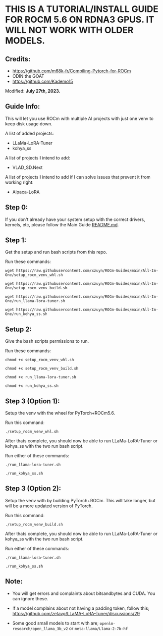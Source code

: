 # THIS IS A TUTORIAL/INSTALL GUIDE FOR ROCM 5.6 ON RDNA3 GPUS. IT WILL NOT WORK WITH OLDER MODELS.
## Credits:
- https://github.com/m68k-fr/Compiling-Pytorch-for-ROCm
- ODIN the GOAT
- https://github.com/Kademo15

Modified: **July 27th, 2023.**

## Guide Info:
This will let you use ROCm with multiple AI projects with just one venv to keep disk usage down.

A list of added projects:
- LLaMa-LoRA-Tuner
- kohya_ss

A list of projects I intend to add:
- VLAD_SD.Next

A list of projects I intend to add if I can solve issues that prevent it from working right:
- Alpaca-LoRA

## Step 0:
If you don't already have your system setup with the correct drivers, kernels, etc, please follow the Main Guide [README.md](https://github.com/xzuyn/ROCm-Guides/).

## Step 1:
Get the setup and run bash scripts from this repo.

Run these commands:

`wget https://raw.githubusercontent.com/xzuyn/ROCm-Guides/main/All-In-One/setup_rocm_venv_whl.sh`

`wget https://raw.githubusercontent.com/xzuyn/ROCm-Guides/main/All-In-One/setup_rocm_venv_build.sh`

`wget https://raw.githubusercontent.com/xzuyn/ROCm-Guides/main/All-In-One/run_llama-lora-tuner.sh`

`wget https://raw.githubusercontent.com/xzuyn/ROCm-Guides/main/All-In-One/run_kohya_ss.sh`

## Setup 2:
Give the bash scripts permissions to run.

Run these commands:

`chmod +x setup_rocm_venv_whl.sh`

`chmod +x setup_rocm_venv_build.sh`

`chmod +x run_llama-lora-tuner.sh`

`chmod +x run_kohya_ss.sh`

## Step 3 (Option 1):
Setup the venv with the wheel for PyTorch+ROCm5.6.

Run this command:

`./setup_rocm_venv_whl.sh`

After thats complete, you should now be able to run LLaMa-LoRA-Tuner or kohya_ss with the two run bash script.

Run either of these commands:

`./run_llama-lora-tuner.sh`

`./run_kohya_ss.sh`

## Step 3 (Option 2):
Setup the venv with by building PyTorch+ROCm. This will take longer, but will be a more updated version of PyTorch.

Run this command:

`./setup_rocm_venv_build.sh`

After thats complete, you should now be able to run LLaMa-LoRA-Tuner or kohya_ss with the two run bash script.

Run either of these commands:

`./run_llama-lora-tuner.sh`

`./run_kohya_ss.sh`

## Note:
- You will get errors and complaints about bitsandbytes and CUDA. You can ignore these.

- If a model complains about not having a padding token, follow this; https://github.com/zetavg/LLaMA-LoRA-Tuner/discussions/29

- Some good small models to start with are; `openlm-research/open_llama_3b_v2` or `meta-llama/Llama-2-7b-hf`
